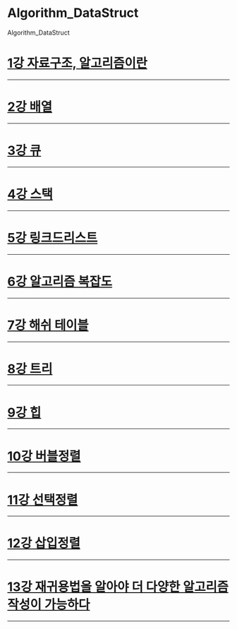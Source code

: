 # Algorithm_DataStruct
Algorithm_DataStruct

[1강 자료구조, 알고리즘이란](https://github.com/HwangWoonChun/Algorithm_DataStruct/blob/master/01.md)
===========
* * *
[2강 배열](https://github.com/HwangWoonChun/Algorithm_DataStruct/blob/master/02.md)
===========
* * *
[3강 큐](https://github.com/HwangWoonChun/Algorithm_DataStruct/blob/master/03.md)
===========
* * *
[4강 스택](https://github.com/HwangWoonChun/Algorithm_DataStruct/blob/master/04.md)
===========
* * *
[5강 링크드리스트](https://github.com/HwangWoonChun/Algorithm_DataStruct/blob/master/05.md)
===========
* * *
[6강 알고리즘 복잡도](https://github.com/HwangWoonChun/Algorithm_DataStruct/blob/master/06.md)
===========
* * *
[7강 해쉬 테이블](https://github.com/HwangWoonChun/Algorithm_DataStruct/blob/master/07.md)
===========
* * *
[8강 트리](https://github.com/HwangWoonChun/Algorithm_DataStruct/blob/master/08.md)
===========
* * *
[9강 힙](https://github.com/HwangWoonChun/Algorithm_DataStruct/blob/master/09.md)
===========
* * *
[10강 버블정렬](https://github.com/HwangWoonChun/Algorithm_DataStruct/blob/master/rect/10.md)
===========
* * *
[11강 선택정렬](https://github.com/HwangWoonChun/Algorithm_DataStruct/blob/master/rect/11.md)
===========
* * *
[12강 삽입정렬](https://github.com/HwangWoonChun/Algorithm_DataStruct/blob/master/rect/12.md)
===========
* * *
[13강 재귀용법을 알아야 더 다양한 알고리즘 작성이 가능하다](https://github.com/HwangWoonChun/Algorithm_DataStruct/blob/master/rect/13.md)
===========
* * *
